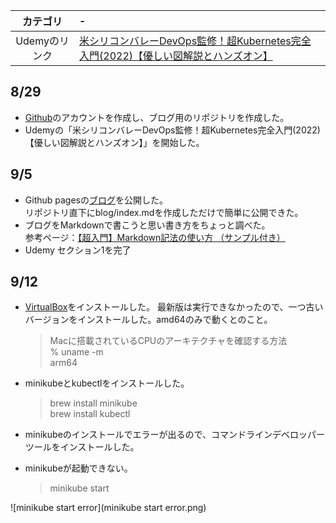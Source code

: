 |カテゴリ | - |
|:---:| :--- |
|Udemyのリンク | [米シリコンバレーDevOps監修！超Kubernetes完全入門(2022)【優しい図解説とハンズオン】](https://ibm-learning.udemy.com/course/kubernetes-docker-container-devops-kanzen-nyumon/) |

## 8/29
- [Github](https://github.com/)のアカウントを作成し、ブログ用のリポジトリを作成した。
- Udemyの「米シリコンバレーDevOps監修！超Kubernetes完全入門(2022)【優しい図解説とハンズオン】」を開始した。

## 9/5
- Github pagesの[ブログ](https://norinori666.github.io/blog/)を公開した。  
リポジトリ直下にblog/index.mdを作成しただけで簡単に公開できた。
- ブログをMarkdownで書こうと思い書き方をちょっと調べた。  
参考ページ：[【超入門】Markdown記法の使い方 （サンプル付き）](https://tech-blog.rakus.co.jp/entry/20200624/markdown#1-%E8%A6%8B%E5%87%BA%E3%81%97)
- Udemy セクション1を完了  

## 9/12
- [VirtualBox](https://www.virtualbox.org/)をインストールした。
  最新版は実行できなかったので、一つ古いバージョンをインストールした。amd64のみで動くとのこと。
  >Macに搭載されているCPUのアーキテクチャを確認する方法  
  >% uname -m  
  >arm64

- minikubeとkubectlをインストールした。
  >brew install minikube  
  >brew install kubectl  

- minikubeのインストールでエラーが出るので、コマンドラインデベロッパーツールをインストールした。
- minikubeが起動できない。
  >minikube start  

![minikube start error](minikube start error.png)  
  

  
